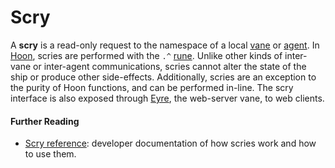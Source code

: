 # Scry

A **scry** is a read-only request to the namespace of a local [vane](vane.md) or [agent](agent.md). In [Hoon](hoon.md), scries are performed with the `.^` [rune](rune.md). Unlike other kinds of inter-vane or inter-agent communications, scries cannot alter the state of the ship or produce other side-effects. Additionally, scries are an exception to the purity of Hoon functions, and can be performed in-line. The scry interface is also exposed through [Eyre](eyre.md), the web-server vane, to web clients.

#### Further Reading

- [Scry reference](../system/kernel/arvo/guides/scry.md): developer documentation of how scries work and how to use them.
